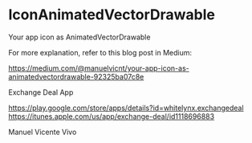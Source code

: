 # IconAnimatedVectorDrawable
Your app icon as AnimatedVectorDrawable

For more explanation, refer to this blog post in Medium:

https://medium.com/@manuelvicnt/your-app-icon-as-animatedvectordrawable-92325ba07c8e

Exchange Deal App

https://play.google.com/store/apps/details?id=whitelynx.exchangedeal
https://itunes.apple.com/us/app/exchange-deal/id1118696883



Manuel Vicente Vivo
